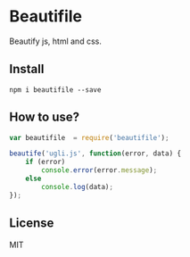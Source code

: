 # Beautifile

Beautify js, html and css.

## Install

```
npm i beautifile --save
```

## How to use?

```js
var beautifile  = require('beautifile');

beautife('ugli.js', function(error, data) {
    if (error)
        console.error(error.message);
    else
        console.log(data);
});
```

## License

MIT
